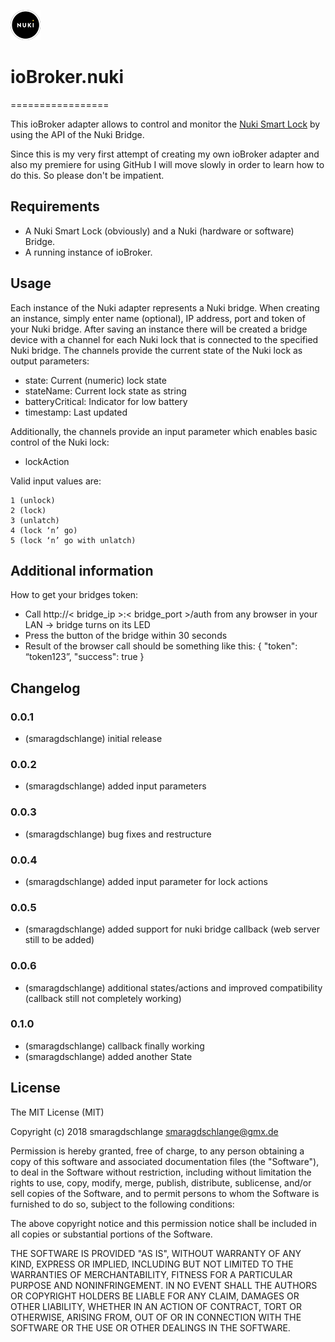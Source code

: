 ![Logo](admin/nuki-logo.png)
# ioBroker.nuki
=================

This ioBroker adapter allows to control and monitor the [Nuki Smart Lock](https://nuki.io/de/) by using the API of the Nuki Bridge.

Since this is my very first attempt of creating my own ioBroker adapter and also my premiere for using GitHub I will move slowly in order to learn how to do this. So please don't be impatient.

## Requirements
* A Nuki Smart Lock (obviously) and a Nuki (hardware or software) Bridge.
* A running instance of ioBroker.

## Usage
Each instance of the Nuki adapter represents a Nuki bridge. When creating an instance, simply enter name (optional), IP address, port and token of your Nuki bridge. After saving an instance there will be created a bridge device with a channel for each Nuki lock that is connected to the specified Nuki bridge. The channels provide the current state of the Nuki lock as output parameters:

* state: Current (numeric) lock state
* stateName: Current lock state as string
* batteryCritical: Indicator for low battery
* timestamp: Last updated

Additionally, the channels provide an input parameter which enables basic control of the Nuki lock:

* lockAction

Valid input values are:

    1 (unlock)
    2 (lock)
    3 (unlatch)
    4 (lock ‘n’ go)
    5 (lock ‘n’ go with unlatch)

## Additional information
How to get your bridges token:

* Call http://< bridge_ip >:< bridge_port >/auth from any browser in your LAN -> bridge turns on its LED
* Press the button of the bridge within 30 seconds
* Result of the browser call should be something like this:
    {
    "token": “token123”,
    "success": true
    }

## Changelog

### 0.0.1
* (smaragdschlange) initial release

### 0.0.2
* (smaragdschlange) added input parameters

### 0.0.3
* (smaragdschlange) bug fixes and restructure

### 0.0.4
* (smaragdschlange) added input parameter for lock actions

### 0.0.5
* (smaragdschlange) added support for nuki bridge callback (web server still to be added)

### 0.0.6
* (smaragdschlange) additional states/actions and improved compatibility (callback still not completely working)

### 0.1.0
* (smaragdschlange) callback finally working
* (smaragdschlange) added another State

## License
The MIT License (MIT)

Copyright (c) 2018 smaragdschlange <smaragdschlange@gmx.de>

Permission is hereby granted, free of charge, to any person obtaining a copy
of this software and associated documentation files (the "Software"), to deal
in the Software without restriction, including without limitation the rights
to use, copy, modify, merge, publish, distribute, sublicense, and/or sell
copies of the Software, and to permit persons to whom the Software is
furnished to do so, subject to the following conditions:

The above copyright notice and this permission notice shall be included in
all copies or substantial portions of the Software.

THE SOFTWARE IS PROVIDED "AS IS", WITHOUT WARRANTY OF ANY KIND, EXPRESS OR
IMPLIED, INCLUDING BUT NOT LIMITED TO THE WARRANTIES OF MERCHANTABILITY,
FITNESS FOR A PARTICULAR PURPOSE AND NONINFRINGEMENT. IN NO EVENT SHALL THE
AUTHORS OR COPYRIGHT HOLDERS BE LIABLE FOR ANY CLAIM, DAMAGES OR OTHER
LIABILITY, WHETHER IN AN ACTION OF CONTRACT, TORT OR OTHERWISE, ARISING FROM,
OUT OF OR IN CONNECTION WITH THE SOFTWARE OR THE USE OR OTHER DEALINGS IN
THE SOFTWARE.

